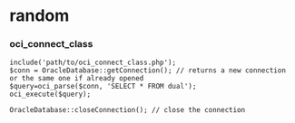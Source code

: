 # random


### oci_connect_class

```
include('path/to/oci_connect_class.php');
$conn = OracleDatabase::getConnection(); // returns a new connection or the same one if already opened
$query=oci_parse($conn, 'SELECT * FROM dual'); 
oci_execute($query);
```

```OracleDatabase::closeConnection(); // close the connection```
